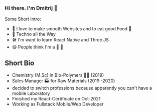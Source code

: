 ### Hi there. I'm Dmitrij 👋

Some Short Intro: 

- :sparkler: I love to make smooth Websites and to eat good Food :pretzel: 
- 🎵 Techno all the Way
-  :hammer_and_wrench: I'm want to learn React Native and Three.JS
- 😄 People think I'm a :bear: :honey_pot:


## Short Bio 

 - Chemistry (M.Sc) in Bio-Polymers 👨‍🔬 (2019)
 - Sales Manager 🏭 for Raw Materials (2019 -2020)
 - decided to switch professions because apparently you can't have a mobile Laboratory
 - Finished my React-Certificate on Oct-2021
 - Working as Fullstack Mobile/Web Developer


